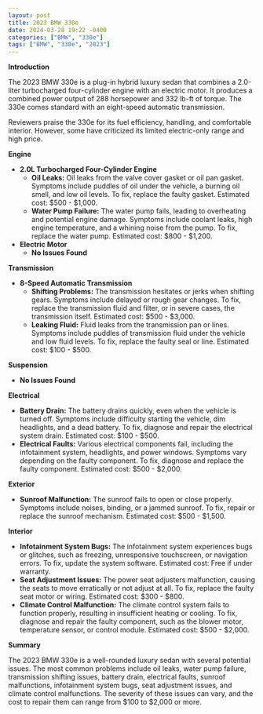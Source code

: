 ```yaml
---
layout: post
title: 2023 BMW 330e
date: 2024-03-28 19:22 -0400
categories: ["BMW", "330e"]
tags: ["BMW", "330e", "2023"]
---
```

**Introduction**

The 2023 BMW 330e is a plug-in hybrid luxury sedan that combines a 2.0-liter turbocharged four-cylinder engine with an electric motor. It produces a combined power output of 288 horsepower and 332 lb-ft of torque. The 330e comes standard with an eight-speed automatic transmission.

Reviewers praise the 330e for its fuel efficiency, handling, and comfortable interior. However, some have criticized its limited electric-only range and high price.

**Engine**

* **2.0L Turbocharged Four-Cylinder Engine**
    * **Oil Leaks:** Oil leaks from the valve cover gasket or oil pan gasket. Symptoms include puddles of oil under the vehicle, a burning oil smell, and low oil levels. To fix, replace the faulty gasket. Estimated cost: $500 - $1,000.
    * **Water Pump Failure:** The water pump fails, leading to overheating and potential engine damage. Symptoms include coolant leaks, high engine temperature, and a whining noise from the pump. To fix, replace the water pump. Estimated cost: $800 - $1,200.
* **Electric Motor**
    * **No Issues Found**

**Transmission**

* **8-Speed Automatic Transmission**
    * **Shifting Problems:** The transmission hesitates or jerks when shifting gears. Symptoms include delayed or rough gear changes. To fix, replace the transmission fluid and filter, or in severe cases, the transmission itself. Estimated cost: $500 - $3,000.
    * **Leaking Fluid:** Fluid leaks from the transmission pan or lines. Symptoms include puddles of transmission fluid under the vehicle and low fluid levels. To fix, replace the faulty seal or line. Estimated cost: $100 - $500.

**Suspension**

* **No Issues Found**

**Electrical**

* **Battery Drain:** The battery drains quickly, even when the vehicle is turned off. Symptoms include difficulty starting the vehicle, dim headlights, and a dead battery. To fix, diagnose and repair the electrical system drain. Estimated cost: $100 - $500.
* **Electrical Faults:** Various electrical components fail, including the infotainment system, headlights, and power windows. Symptoms vary depending on the faulty component. To fix, diagnose and replace the faulty component. Estimated cost: $500 - $2,000.

**Exterior**

* **Sunroof Malfunction:** The sunroof fails to open or close properly. Symptoms include noises, binding, or a jammed sunroof. To fix, repair or replace the sunroof mechanism. Estimated cost: $500 - $1,500.

**Interior**

* **Infotainment System Bugs:** The infotainment system experiences bugs or glitches, such as freezing, unresponsive touchscreen, or navigation errors. To fix, update the system software. Estimated cost: Free if under warranty.
* **Seat Adjustment Issues:** The power seat adjusters malfunction, causing the seats to move erratically or not adjust at all. To fix, replace the faulty seat motor or wiring. Estimated cost: $300 - $800.
* **Climate Control Malfunction:** The climate control system fails to function properly, resulting in insufficient heating or cooling. To fix, diagnose and repair the faulty component, such as the blower motor, temperature sensor, or control module. Estimated cost: $500 - $2,000.

**Summary**

The 2023 BMW 330e is a well-rounded luxury sedan with several potential issues. The most common problems include oil leaks, water pump failure, transmission shifting issues, battery drain, electrical faults, sunroof malfunctions, infotainment system bugs, seat adjustment issues, and climate control malfunctions. The severity of these issues can vary, and the cost to repair them can range from $100 to $2,000 or more.
